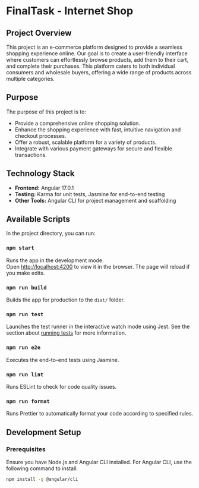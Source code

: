 # FinalTask - Internet Shop

## Project Overview

This project is an e-commerce platform designed to provide a seamless shopping experience online. Our goal is to create a user-friendly interface where customers can effortlessly browse products, add them to their cart, and complete their purchases. This platform caters to both individual consumers and wholesale buyers, offering a wide range of products across multiple categories.

## Purpose

The purpose of this project is to:
- Provide a comprehensive online shopping solution.
- Enhance the shopping experience with fast, intuitive navigation and checkout processes.
- Offer a robust, scalable platform for a variety of products.
- Integrate with various payment gateways for secure and flexible transactions.

## Technology Stack

- **Frontend:** Angular 17.0.1
- **Testing:** Karma for unit tests, Jasmine for end-to-end testing
- **Other Tools:** Angular CLI for project management and scaffolding

## Available Scripts

In the project directory, you can run:

### `npm start`

Runs the app in the development mode.\
Open [http://localhost:4200](http://localhost:4200) to view it in the browser. The page will reload if you make edits.

### `npm run build`

Builds the app for production to the `dist/` folder.

### `npm run test`

Launches the test runner in the interactive watch mode using Jest. See the section about [running tests](https://jestjs.io/docs/en/getting-started) for more information.

### `npm run e2e`

Executes the end-to-end tests using Jasmine.

### `npm run lint`

Runs ESLint to check for code quality issues.

### `npm run format`

Runs Prettier to automatically format your code according to specified rules.

## Development Setup

### Prerequisites

Ensure you have Node.js and Angular CLI installed. For Angular CLI, use the following command to install:

```bash
npm install -g @angular/cli
